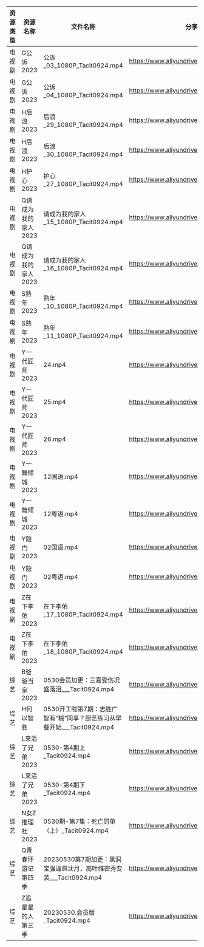 | 资源类型 | 资源名称         | 文件名称                                            | 分享链接                                      | 更新时间       |
| ---- | ------------ | ----------------------------------------------- | ----------------------------------------- | ---------- |
| 电视剧  | G公诉2023      | 公诉_03_1080P_Tacit0924.mp4                       | https://www.aliyundrive.com/s/SKq7GkiMEWX | 2023-05-31 |
| 电视剧  | G公诉2023      | 公诉_04_1080P_Tacit0924.mp4                       | https://www.aliyundrive.com/s/SKq7GkiMEWX | 2023-05-31 |
| 电视剧  | H后浪2023      | 后浪_29_1080P_Tacit0924.mp4                       | https://www.aliyundrive.com/s/Ez3GKYEjsy9 | 2023-05-31 |
| 电视剧  | H后浪2023      | 后浪_30_1080P_Tacit0924.mp4                       | https://www.aliyundrive.com/s/Ez3GKYEjsy9 | 2023-05-31 |
| 电视剧  | H护心2023      | 护心_27_1080P_Tacit0924.mp4                       | https://www.aliyundrive.com/s/9HkxgS4UCNB | 2023-05-31 |
| 电视剧  | Q请成为我的家人2023 | 请成为我的家人_15_1080P_Tacit0924.mp4                  | https://www.aliyundrive.com/s/LVhk36Kw3hq | 2023-05-31 |
| 电视剧  | Q请成为我的家人2023 | 请成为我的家人_16_1080P_Tacit0924.mp4                  | https://www.aliyundrive.com/s/LVhk36Kw3hq | 2023-05-31 |
| 电视剧  | S熟年2023      | 熟年_10_1080P_Tacit0924.mp4                       | https://www.aliyundrive.com/s/izBC7e3hvcb | 2023-05-31 |
| 电视剧  | S熟年2023      | 熟年_11_1080P_Tacit0924.mp4                       | https://www.aliyundrive.com/s/izBC7e3hvcb | 2023-05-31 |
| 电视剧  | Y一代匠师2023    | 24.mp4                                          | https://www.aliyundrive.com/s/CPda8kkU7Vh | 2023-05-31 |
| 电视剧  | Y一代匠师2023    | 25.mp4                                          | https://www.aliyundrive.com/s/CPda8kkU7Vh | 2023-05-31 |
| 电视剧  | Y一代匠师2023    | 26.mp4                                          | https://www.aliyundrive.com/s/CPda8kkU7Vh | 2023-05-31 |
| 电视剧  | Y一舞倾城2023    | 12国语.mp4                                        | https://www.aliyundrive.com/s/rJHcZFVa1Tf | 2023-05-31 |
| 电视剧  | Y一舞倾城2023    | 12粤语.mp4                                        | https://www.aliyundrive.com/s/rJHcZFVa1Tf | 2023-05-31 |
| 电视剧  | Y隐门2023      | 02国语.mp4                                        | https://www.aliyundrive.com/s/3hQ1KUe4HeE | 2023-05-31 |
| 电视剧  | Y隐门2023      | 02粤语.mp4                                        | https://www.aliyundrive.com/s/3hQ1KUe4HeE | 2023-05-31 |
| 电视剧  | Z在下李佑2023    | 在下李佑_17_1080P_Tacit0924.mp4                     | https://www.aliyundrive.com/s/XDyqjGPExFg | 2023-05-31 |
| 电视剧  | Z在下李佑2023    | 在下李佑_18_1080P_Tacit0924.mp4                     | https://www.aliyundrive.com/s/XDyqjGPExFg | 2023-05-31 |
| 综艺   | B爸爸当家2023    | 0530会员加更：三喜受伤况盛落泪___Tacit0924.mp4               | https://www.aliyundrive.com/s/SqHa3g1TkvY | 2023-05-31 |
| 综艺   | H何以智胜        | 0530开工啦第7期：志胜广智有“糊”同享？厨艺练习从早餐开始___Tacit0924.mp4 | https://www.aliyundrive.com/s/yKEAMompzvW | 2023-05-31 |
| 综艺   | L来活了兄弟2023   | 0530-第4期上_Tacit0924.mp4                         | https://www.aliyundrive.com/s/84p43QwL9GW | 2023-05-31 |
| 综艺   | L来活了兄弟2023   | 0530-第4期下_Tacit0924.mp4                         | https://www.aliyundrive.com/s/84p43QwL9GW | 2023-05-31 |
| 综艺   | N女Z推理社2023   | 0530期-第7集：死亡罚单（上）_Tacit0924.mp4                 | https://www.aliyundrive.com/s/RA6dKYNxzLz | 2023-05-31 |
| 综艺   | Q青春环游记第四季    | 20230530第7期加更：黑洞宝强逼疯沈月，高叶维密秀变装___Tacit0924.mp4  | https://www.aliyundrive.com/s/YcPwXPmrXec | 2023-05-31 |
| 综艺   | Z追星星的人第三季    | 20230530.会员版_Tacit0924.mp4                      | https://www.aliyundrive.com/s/YBFi32891yU | 2023-05-31 |
